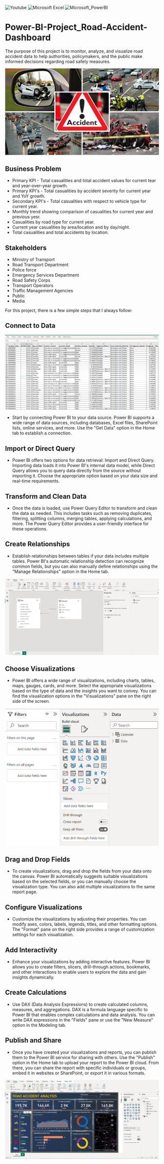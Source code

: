 ![Youtube](https://img.shields.io/badge/YouTube-FF0000?style=for-the-badge&logo=youtube&logoColor=white)
![Microsoft Excel](https://img.shields.io/badge/Microsoft_Excel-217346?style=for-the-badge&logo=microsoft-excel&logoColor=white)
![Microsoft_PowerBI](https://img.shields.io/badge/PowerBI-F2C811?style=for-the-badge&logo=Power%20BI&logoColor=white)

# Power-BI-Project_Road-Accident-Dashboard
The purpose of this project is to monitor, analyze, and visualize road accident data to help authorities, policymakers, and the public make informed decisions regarding road safety measures.

 ![Car](static/Car_accident.png)
 
## Business Problem
- Primary KPI - Total casualities and total accident values for current tear and year-over-year growth.
- Primary KPI's - Total casualities by accident severity for current year and YoY growth.
- Secondary KPI's - Total casualities with respect to vehicle type for current year.
- Monthly trend showing comparison of casualities for current year and previous yesr.
- Casualities by road type for current year.
- Current year casualities by area/location and by day/night.
- Total casualities and total accidents by location.

## Stakeholders
- Ministry of Transport
- Road Transport Department
- Police force
- Emergency Services Department 
- Road Safety Corps
- Transport Operators
- Traffic Management Agencies
- Public
- Media

For this project, there is a few simple steps that I always follow:
## Connect to Data
 ![Data](static/Data_excel.PNG)

- Start by connecting Power BI to your data source. Power BI supports a wide range of data sources, including databases, Excel files, SharePoint lists, online services, and more. Use the "Get Data" option in the Home tab to establish a connection.

## Import or Direct Query
- Power BI offers two options for data retrieval: Import and Direct Query. Importing data loads it into Power BI's internal data model, while Direct Query allows you to query data directly from the source without importing it. Choose the appropriate option based on your data size and real-time requirements.


## Transform and Clean Data
- Once the data is loaded, use Power Query Editor to transform and clean the data as needed. This includes tasks such as removing duplicates, filtering, splitting columns, merging tables, applying calculations, and more. The Power Query Editor provides a user-friendly interface for these operations.

## Create Relationships
- Establish relationships between tables if your data includes multiple tables. Power BI's automatic relationship detection can recognize common fields, but you can also manually define relationships using the "Manage Relationships" option in the Home tab.

 ![Relationship](static/PBI_Relationship.PNG)
 
## Choose Visualizations
- Power BI offers a wide range of visualizations, including charts, tables, maps, gauges, cards, and more. Select the appropriate visualizations based on the type of data and the insights you want to convey. You can find the visualization options in the "Visualizations" pane on the right side of the screen.

 ![Visualization](static/Designing.PNG)
 
 
## Drag and Drop Fields
- To create visualizations, drag and drop the fields from your data onto the canvas. Power BI automatically suggests suitable visualizations based on the selected fields, or you can manually choose the visualization type. You can also add multiple visualizations to the same report page.

## Configure Visualizations
- Customize the visualizations by adjusting their properties. You can modify axes, colors, labels, legends, titles, and other formatting options. The "Format" pane on the right side provides a range of customization settings for each visualization.

## Add Interactivity
- Enhance your visualizations by adding interactive features. Power BI allows you to create filters, slicers, drill-through actions, bookmarks, and other interactions to enable users to explore the data and gain insights dynamically.

## Create Calculations
- Use DAX (Data Analysis Expressions) to create calculated columns, measures, and aggregations. DAX is a formula language specific to Power BI that enables complex calculations and data analysis. You can write DAX expressions in the "Fields" pane or use the "New Measure" option in the Modeling tab.

## Publish and Share
- Once you have created your visualizations and reports, you can publish them to the Power BI service for sharing with others. Use the "Publish" option in the Home tab to upload your report to the Power BI cloud. From there, you can share the report with specific individuals or groups, embed it in websites or SharePoint, or export it in various formats.

 ![Final](static/Final_dashboard_RA_PBI.PNG)
 
 
